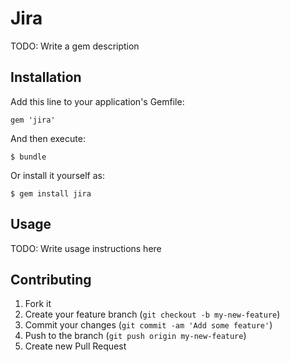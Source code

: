 # Jira

TODO: Write a gem description

## Installation

Add this line to your application's Gemfile:

    gem 'jira'

And then execute:

    $ bundle

Or install it yourself as:

    $ gem install jira

## Usage

TODO: Write usage instructions here

## Contributing

1. Fork it
2. Create your feature branch (`git checkout -b my-new-feature`)
3. Commit your changes (`git commit -am 'Add some feature'`)
4. Push to the branch (`git push origin my-new-feature`)
5. Create new Pull Request
